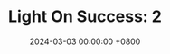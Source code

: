 ---
title: "Light On Success: 2"
date: 2024-03-03 00:00:00 +0800
categories: [Blogging]
tag: [Blogging]
image: https://pbs.twimg.com/media/GHCs7hEWcAAtUkJ?format=jpg&name=large
---